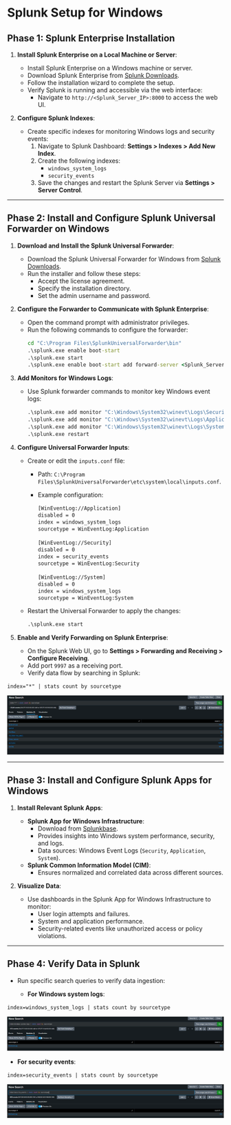# Splunk Setup for Windows

## **Phase 1: Splunk Enterprise Installation**

1. **Install Splunk Enterprise on a Local Machine or Server**:

   - Install Splunk Enterprise on a Windows machine or server.
   - Download Splunk Enterprise from [Splunk Downloads](https://www.splunk.com/en_us/download.html).
   - Follow the installation wizard to complete the setup.
   - Verify Splunk is running and accessible via the web interface:
     - Navigate to `http://<Splunk_Server_IP>:8000` to access the web UI.

2. **Configure Splunk Indexes**:
   - Create specific indexes for monitoring Windows logs and security events:
     1. Navigate to Splunk Dashboard: **Settings > Indexes > Add New Index**.
     2. Create the following indexes:
        - `windows_system_logs`
        - `security_events`
     3. Save the changes and restart the Splunk Server via **Settings > Server Control**.

---

## **Phase 2: Install and Configure Splunk Universal Forwarder on Windows**

1. **Download and Install the Splunk Universal Forwarder**:

   - Download the Splunk Universal Forwarder for Windows from [Splunk Downloads](https://www.splunk.com/en_us/download/universal-forwarder.html).
   - Run the installer and follow these steps:
     - Accept the license agreement.
     - Specify the installation directory.
     - Set the admin username and password.

2. **Configure the Forwarder to Communicate with Splunk Enterprise**:

   - Open the command prompt with administrator privileges.
   - Run the following commands to configure the forwarder:
     ```cmd
     cd "C:\Program Files\SplunkUniversalForwarder\bin"
     .\splunk.exe enable boot-start
     .\splunk.exe start
     .\splunk.exe enable boot-start add forward-server <Splunk_Server_IP>:9997 -auth admin:Admin@123
     ```

3. **Add Monitors for Windows Logs**:

   - Use Splunk forwarder commands to monitor key Windows event logs:
     ```cmd
     .\splunk.exe add monitor "C:\Windows\System32\winevt\Logs\Security.evtx"
     .\splunk.exe add monitor "C:\Windows\System32\winevt\Logs\Application.evtx"
     .\splunk.exe add monitor "C:\Windows\System32\winevt\Logs\System.evtx"
     .\splunk.exe restart
     ```

4. **Configure Universal Forwarder Inputs**:

   - Create or edit the `inputs.conf` file:

     - Path: `C:\Program Files\SplunkUniversalForwarder\etc\system\local\inputs.conf`.
     - Example configuration:

       ```plaintext
       [WinEventLog://Application]
       disabled = 0
       index = windows_system_logs
       sourcetype = WinEventLog:Application

       [WinEventLog://Security]
       disabled = 0
       index = security_events
       sourcetype = WinEventLog:Security

       [WinEventLog://System]
       disabled = 0
       index = windows_system_logs
       sourcetype = WinEventLog:System
       ```

   - Restart the Universal Forwarder to apply the changes:
     ```cmd
     .\splunk.exe start
     ```

5. **Enable and Verify Forwarding on Splunk Enterprise**:
   - On the Splunk Web UI, go to **Settings > Forwarding and Receiving > Configure Receiving**.
   - Add port `9997` as a receiving port.
   - Verify data flow by searching in Splunk:

```plaintext
index="*" | stats count by sourcetype
```

![Splunk](/Splunk_Windows/assets/01.png)

---

## **Phase 3: Install and Configure Splunk Apps for Windows**

1. **Install Relevant Splunk Apps**:

   - **Splunk App for Windows Infrastructure**:
     - Download from [Splunkbase](https://splunkbase.splunk.com/).
     - Provides insights into Windows system performance, security, and logs.
     - Data sources: Windows Event Logs (`Security`, `Application`, `System`).
   - **Splunk Common Information Model (CIM)**:
     - Ensures normalized and correlated data across different sources.

2. **Visualize Data**:
   - Use dashboards in the Splunk App for Windows Infrastructure to monitor:
     - User login attempts and failures.
     - System and application performance.
     - Security-related events like unauthorized access or policy violations.

---

## **Phase 4: Verify Data in Splunk**

- Run specific search queries to verify data ingestion:

  - **For Windows system logs**:

```plaintext
index=windows_system_logs | stats count by sourcetype
```

![Splunk](/Splunk_Windows/assets/02.png)

- **For security events**:

```plaintext
index=security_events | stats count by sourcetype
```

![Splunk](/Splunk_Windows/assets/03.png)
